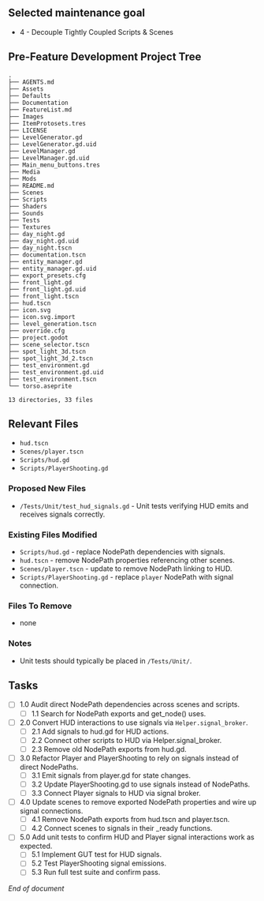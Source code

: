 ## Selected maintenance goal
- 4 - Decouple Tightly Coupled Scripts & Scenes

## Pre-Feature Development Project Tree
```
.
├── AGENTS.md
├── Assets
├── Defaults
├── Documentation
├── FeatureList.md
├── Images
├── ItemProtosets.tres
├── LICENSE
├── LevelGenerator.gd
├── LevelGenerator.gd.uid
├── LevelManager.gd
├── LevelManager.gd.uid
├── Main_menu_buttons.tres
├── Media
├── Mods
├── README.md
├── Scenes
├── Scripts
├── Shaders
├── Sounds
├── Tests
├── Textures
├── day_night.gd
├── day_night.gd.uid
├── day_night.tscn
├── documentation.tscn
├── entity_manager.gd
├── entity_manager.gd.uid
├── export_presets.cfg
├── front_light.gd
├── front_light.gd.uid
├── front_light.tscn
├── hud.tscn
├── icon.svg
├── icon.svg.import
├── level_generation.tscn
├── override.cfg
├── project.godot
├── scene_selector.tscn
├── spot_light_3d.tscn
├── spot_light_3d_2.tscn
├── test_environment.gd
├── test_environment.gd.uid
├── test_environment.tscn
└── torso.aseprite

13 directories, 33 files
```

## Relevant Files
- `hud.tscn`
- `Scenes/player.tscn`
- `Scripts/hud.gd`
- `Scripts/PlayerShooting.gd`

### Proposed New Files
- `/Tests/Unit/test_hud_signals.gd` - Unit tests verifying HUD emits and receives signals correctly.

### Existing Files Modified
- `Scripts/hud.gd` - replace NodePath dependencies with signals.
- `hud.tscn` - remove NodePath properties referencing other scenes.
- `Scenes/player.tscn` - update to remove NodePath linking to HUD.
- `Scripts/PlayerShooting.gd` - replace `player` NodePath with signal connection.

### Files To Remove
- none

### Notes
- Unit tests should typically be placed in `/Tests/Unit/`.

## Tasks
- [ ] 1.0 Audit direct NodePath dependencies across scenes and scripts.
  - [ ] 1.1 Search for NodePath exports and get_node() uses.
- [ ] 2.0 Convert HUD interactions to use signals via `Helper.signal_broker`.
  - [ ] 2.1 Add signals to hud.gd for HUD actions.
  - [ ] 2.2 Connect other scripts to HUD via Helper.signal_broker.
  - [ ] 2.3 Remove old NodePath exports from hud.gd.
- [ ] 3.0 Refactor Player and PlayerShooting to rely on signals instead of direct NodePaths.
  - [ ] 3.1 Emit signals from player.gd for state changes.
  - [ ] 3.2 Update PlayerShooting.gd to use signals instead of NodePaths.
  - [ ] 3.3 Connect Player signals to HUD via signal broker.
- [ ] 4.0 Update scenes to remove exported NodePath properties and wire up signal connections.
  - [ ] 4.1 Remove NodePath exports from hud.tscn and player.tscn.
  - [ ] 4.2 Connect scenes to signals in their _ready functions.
- [ ] 5.0 Add unit tests to confirm HUD and Player signal interactions work as expected.
  - [ ] 5.1 Implement GUT test for HUD signals.
  - [ ] 5.2 Test PlayerShooting signal emissions.
  - [ ] 5.3 Run full test suite and confirm pass.

*End of document*
